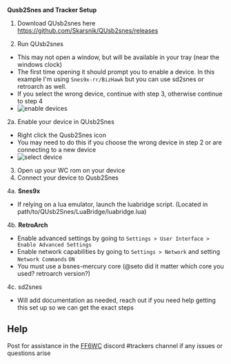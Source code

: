 **Qusb2Snes and Tracker Setup**

1. Download QUsb2snes here https://github.com/Skarsnik/QUsb2snes/releases
   
2. Run QUsb2snes
 -   This may not open a window, but will be available in your tray (near the windows clock)
-   The first time opening it should prompt you to enable a device. In this example I'm using `Snes9x-rr/BizHawk` but you can use sd2snes or retroarch as well.
-   If you select the wrong device, continue with step 3, otherwise continue to step 4
-   ![enable devices](https://kielbasiago.com/assets/1-enable-device.png)

2a. Enable your device in QUsb2Snes
-   Right click the Qusb2Snes icon
-   You may need to do this if you choose the wrong device in step 2 or are connecting to a new device
-   ![select device](https://kielbasiago.com/assets/2-select-device.png)

3. Open up your WC rom on your device
4. Connect your device to Qusb2Snes

4a. **Snes9x**
-   If relying on a lua emulator, launch the luabridge script. (Located in path/to/QUsb2Snes/LuaBridge/luabridge.lua)

4b. **RetroArch**
- Enable advanced settings by going to `Settings > User Interface > Enable Advanced Settings`
- Enable network capabilities by going to `Settings > Network` and setting `Network Commands` `ON` 
- You must use a bsnes-mercury core (@seto did it matter which core you used? retroarch version?)

4c. sd2snes
- Will add documentation as needed, reach out if you need help getting this set up so we can get the exact steps


## Help
Post for assistance in the [FF6WC](https://ff6wc.com/) discord #trackers channel if any issues or questions arise
